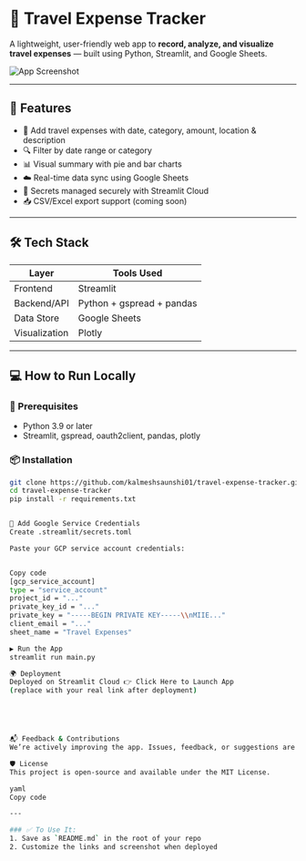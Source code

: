 # 🧾 Travel Expense Tracker

A lightweight, user-friendly web app to **record, analyze, and visualize travel expenses** — built using Python, Streamlit, and Google Sheets.

![App Screenshot](https://via.placeholder.com/900x400?text=Insert+Screenshot+Here)

---

## 🚀 Features

- 📅 Add travel expenses with date, category, amount, location & description
- 🔍 Filter by date range or category
- 📊 Visual summary with pie and bar charts
- ☁️ Real-time data sync using Google Sheets
- 🔐 Secrets managed securely with Streamlit Cloud
- 📥 CSV/Excel export support (coming soon)

---

## 🛠️ Tech Stack

| Layer        | Tools Used                        |
|--------------|-----------------------------------|
| Frontend     | Streamlit                         |
| Backend/API  | Python + gspread + pandas         |
| Data Store   | Google Sheets                     |
| Visualization| Plotly                            |

---

## 💻 How to Run Locally

### 🔧 Prerequisites
- Python 3.9 or later
- Streamlit, gspread, oauth2client, pandas, plotly

### 📦 Installation

```bash
git clone https://github.com/kalmeshsaunshi01/travel-expense-tracker.git
cd travel-expense-tracker
pip install -r requirements.txt


🔑 Add Google Service Credentials
Create .streamlit/secrets.toml

Paste your GCP service account credentials:


Copy code
[gcp_service_account]
type = "service_account"
project_id = "..."
private_key_id = "..."
private_key = "-----BEGIN PRIVATE KEY-----\\nMIIE..."
client_email = "..."
sheet_name = "Travel Expenses"

▶️ Run the App
streamlit run main.py

🌍 Deployment
Deployed on Streamlit Cloud 👉 Click Here to Launch App
(replace with your real link after deployment)





📬 Feedback & Contributions
We’re actively improving the app. Issues, feedback, or suggestions are welcome via GitHub Issues.

🛡️ License
This project is open-source and available under the MIT License.

yaml
Copy code

---

### ✅ To Use It:
1. Save as `README.md` in the root of your repo
2. Customize the links and screenshot when deployed